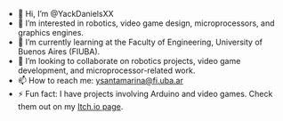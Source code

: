 - 👋 Hi, I’m @YackDanielsXX
- 👀 I’m interested in robotics, video game design, microprocessors, and graphics engines.
- 🌱 I’m currently learning at the Faculty of Engineering, University of Buenos Aires (FIUBA).
- 💞️ I’m looking to collaborate on robotics projects, video game development, and microprocessor-related work.
- 📫 How to reach me: ysantamarina@fi.uba.ar
- ⚡ Fun fact: I have projects involving Arduino and video games. Check them out on my [Itch.io page]([https://your-itchio-page-link](https://yackdaniels.itch.io)).

<!---
YackDanielsXX/YackDanielsXX is a ✨ special ✨ repository because its `README.md` (this file) appears on your GitHub profile.
You can click the Preview link to take a look at your changes.
--->
